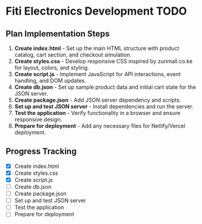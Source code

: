 # Fiti Electronics Development TODO

## Plan Implementation Steps

1. **Create index.html** - Set up the main HTML structure with product catalog, cart section, and checkout simulation.
2. **Create styles.css** - Develop responsive CSS inspired by zurimall.co.ke for layout, colors, and styling.
3. **Create script.js** - Implement JavaScript for API interactions, event handling, and DOM updates.
4. **Create db.json** - Set up sample product data and initial cart state for the JSON server.
5. **Create package.json** - Add JSON server dependency and scripts.
6. **Set up and test JSON server** - Install dependencies and run the server.
7. **Test the application** - Verify functionality in a browser and ensure responsive design.
8. **Prepare for deployment** - Add any necessary files for Netlify/Vercel deployment.

## Progress Tracking

- [x] Create index.html
- [x] Create styles.css
- [x] Create script.js
- [ ] Create db.json
- [ ] Create package.json
- [ ] Set up and test JSON server
- [ ] Test the application
- [ ] Prepare for deployment
